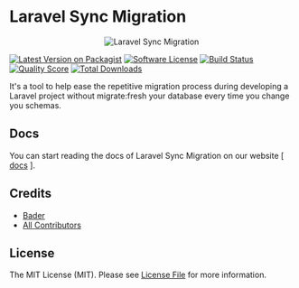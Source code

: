 # Laravel Sync Migration

<p align="center"> 
    <img src="https://i.imgur.com/OP83jHA.jpg" alt="Laravel Sync Migration">
</p>


[![Latest Version on Packagist][ico-version]][link-packagist]
[![Software License][ico-license]](LICENSE.md)
[![Build Status][ico-travis]][link-travis]
[![Quality Score][ico-code-quality]][link-code-quality]
[![Total Downloads][ico-downloads]][link-downloads]


It's a tool to help ease the repetitive migration process during developing a Laravel project without migrate:fresh your database every time you change you schemas.



## Docs
You can start reading the docs of Laravel Sync Migration on our website [ [docs](https://awssat.com/opensource/laravel-sync-migration) ].



## Credits

- [Bader][link-author]
- [All Contributors][link-contributors]

## License

The MIT License (MIT). Please see [License File](LICENSE.md) for more information.

[ico-version]: https://img.shields.io/packagist/v/awssat/laravel-sync-migration.svg?style=flat-square
[ico-license]: https://img.shields.io/badge/license-MIT-brightgreen.svg?style=flat-square
[ico-travis]: https://travis-ci.org/awssat/laravel-sync-migration.svg?branch=master
[ico-code-quality]: https://scrutinizer-ci.com/g/awssat/laravel-sync-migration/badges/quality-score.png?b=master
[ico-downloads]: https://img.shields.io/packagist/dt/awssat/laravel-sync-migration.svg?style=flat-square

[link-packagist]: https://packagist.org/packages/awssat/laravel-sync-migration
[link-travis]: https://travis-ci.org/awssat/laravel-sync-migration
[link-scrutinizer]: https://scrutinizer-ci.com/g/awssat/laravel-sync-migration/code-structure
[link-code-quality]: https://scrutinizer-ci.com/g/awssat/laravel-sync-migration
[link-downloads]: https://packagist.org/packages/awssat/laravel-sync-migration
[link-author]: https://github.com/if4lcon
[link-contributors]: ../../contributors
